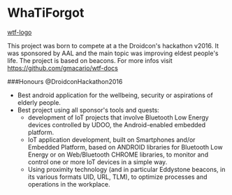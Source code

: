 # WhaTiForgot

[wtf-logo](logowtf.jpg)

This project was born to compete at a the Droidcon's hackathon v2016. It was sponsored by AAL and the main topic was improving eldest people's life.
The project is based on beacons.
For more infos visit https://github.com/gmacario/wtf-docs

###Honours @DroidconHackathon2016
- Best android application for the wellbeing, security or aspirations of elderly people.
- Best project using all sponsor's tools and quests:
  - development of IoT projects that involve Bluetooth Low Energy devices controlled by UDOO, the Android-enabled embedded platform.
  - IoT application development, built on Smartphones and/or Embedded Platform, based on ANDROID libraries for Bluetooth Low Energy or on Web/Bluetooth CHROME libraries, to monitor and control one or more IoT devices in a simple way.
  - Using proximity technology (and in particular Eddystone beacons, in its various formats UID, URL, TLM), to optimize processes and operations in the workplace.
